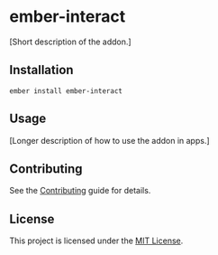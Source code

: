 ember-interact
==============================================================================

[Short description of the addon.]

Installation
------------------------------------------------------------------------------

```
ember install ember-interact
```


Usage
------------------------------------------------------------------------------

[Longer description of how to use the addon in apps.]


Contributing
------------------------------------------------------------------------------

See the [Contributing](CONTRIBUTING.md) guide for details.


License
------------------------------------------------------------------------------

This project is licensed under the [MIT License](LICENSE.md).
